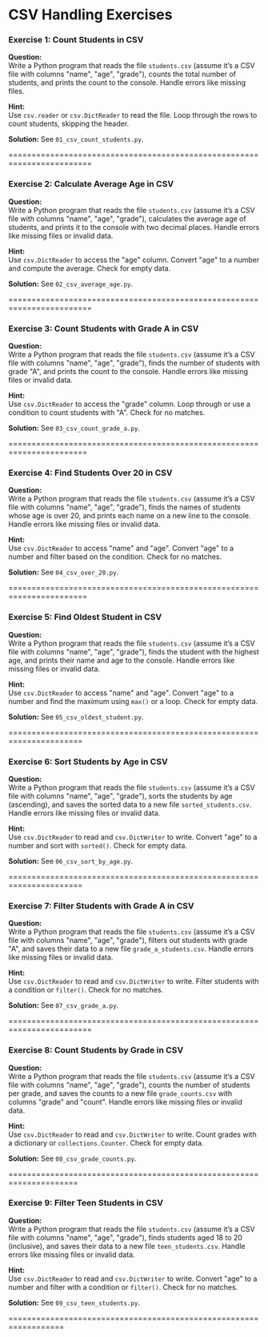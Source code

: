 # CSV Handling Exercises

### Exercise 1: Count Students in CSV
**Question:**  
Write a Python program that reads the file `students.csv` (assume it’s a CSV file with columns "name", "age", "grade"), counts the total number of students, and prints the count to the console. Handle errors like missing files.

**Hint:**  
Use `csv.reader` or `csv.DictReader` to read the file. Loop through the rows to count students, skipping the header.

**Solution:** See `01_csv_count_students.py`.

========================================================================

### Exercise 2: Calculate Average Age in CSV
**Question:**  
Write a Python program that reads the file `students.csv` (assume it’s a CSV file with columns "name", "age", "grade"), calculates the average age of students, and prints it to the console with two decimal places. Handle errors like missing files or invalid data.

**Hint:**  
Use `csv.DictReader` to access the "age" column. Convert "age" to a number and compute the average. Check for empty data.

**Solution:** See `02_csv_average_age.py`.

========================================================================

### Exercise 3: Count Students with Grade A in CSV
**Question:**  
Write a Python program that reads the file `students.csv` (assume it’s a CSV file with columns "name", "age", "grade"), finds the number of students with grade "A", and prints the count to the console. Handle errors like missing files or invalid data.

**Hint:**  
Use `csv.DictReader` to access the "grade" column. Loop through or use a condition to count students with "A". Check for no matches.

**Solution:** See `03_csv_count_grade_a.py`.

=======================================================================

### Exercise 4: Find Students Over 20 in CSV
**Question:**  
Write a Python program that reads the file `students.csv` (assume it’s a CSV file with columns "name", "age", "grade"), finds the names of students whose age is over 20, and prints each name on a new line to the console. Handle errors like missing files or invalid data.

**Hint:**  
Use `csv.DictReader` to access "name" and "age". Convert "age" to a number and filter based on the condition. Check for no matches.

**Solution:** See `04_csv_over_20.py`.

=======================================================================

### Exercise 5: Find Oldest Student in CSV
**Question:**  
Write a Python program that reads the file `students.csv` (assume it’s a CSV file with columns "name", "age", "grade"), finds the student with the highest age, and prints their name and age to the console. Handle errors like missing files or invalid data.

**Hint:**  
Use `csv.DictReader` to access "name" and "age". Convert "age" to a number and find the maximum using `max()` or a loop. Check for empty data.

**Solution:** See `05_csv_oldest_student.py`.

======================================================================

### Exercise 6: Sort Students by Age in CSV
**Question:**  
Write a Python program that reads the file `students.csv` (assume it’s a CSV file with columns "name", "age", "grade"), sorts the students by age (ascending), and saves the sorted data to a new file `sorted_students.csv`. Handle errors like missing files or invalid data.

**Hint:**  
Use `csv.DictReader` to read and `csv.DictWriter` to write. Convert "age" to a number and sort with `sorted()`. Check for empty data.

**Solution:** See `06_csv_sort_by_age.py`.

======================================================================

### Exercise 7: Filter Students with Grade A in CSV
**Question:**  
Write a Python program that reads the file `students.csv` (assume it’s a CSV file with columns "name", "age", "grade"), filters out students with grade "A", and saves their data to a new file `grade_a_students.csv`. Handle errors like missing files or invalid data.

**Hint:**  
Use `csv.DictReader` to read and `csv.DictWriter` to write. Filter students with a condition or `filter()`. Check for no matches.

**Solution:** See `07_csv_grade_a.py`.

========================================================================

### Exercise 8: Count Students by Grade in CSV
**Question:**  
Write a Python program that reads the file `students.csv` (assume it’s a CSV file with columns "name", "age", "grade"), counts the number of students per grade, and saves the counts to a new file `grade_counts.csv` with columns "grade" and "count". Handle errors like missing files or invalid data.

**Hint:**  
Use `csv.DictReader` to read and `csv.DictWriter` to write. Count grades with a dictionary or `collections.Counter`. Check for empty data.

**Solution:** See `08_csv_grade_counts.py`.

=====================================================================

### Exercise 9: Filter Teen Students in CSV
**Question:**  
Write a Python program that reads the file `students.csv` (assume it’s a CSV file with columns "name", "age", "grade"), finds students aged 18 to 20 (inclusive), and saves their data to a new file `teen_students.csv`. Handle errors like missing files or invalid data.

**Hint:**  
Use `csv.DictReader` to read and `csv.DictWriter` to write. Convert "age" to a number and filter with a condition or `filter()`. Check for no matches.

**Solution:** See `09_csv_teen_students.py`.

==================================================================

